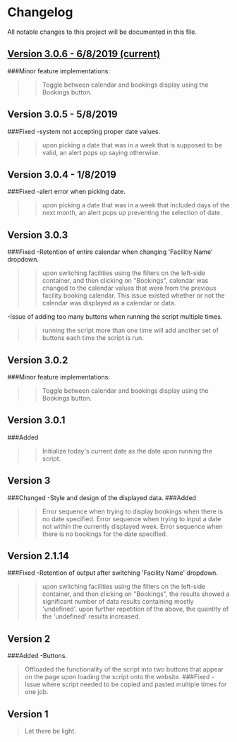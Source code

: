 # Changelog
All notable changes to this project will be documented in this file.

## [Version 3.0.6 - 6/8/2019 (current)]
###Minor feature implementations:
>>Toggle between calendar and bookings display using the Bookings button.

## Version 3.0.5 - 5/8/2019
###Fixed
-system not accepting proper date values.
>>upon picking a date that was in a week that is supposed to be valid, an alert pops up saying otherwise.

## Version 3.0.4 - 1/8/2019
###Fixed
-alert error when picking date.
>>upon picking a date that was in a week that included days of the next month, an alert pops up preventing the selection of date.

## Version 3.0.3
###Fixed
-Retention of entire calendar when changing 'Facilitiy Name' dropdown.
>>upon switching facilities using the filters on the left-side container, and then clicking on "Bookings", calendar was changed to the calendar values that were from the previous facility booking calendar.
>>This issue existed whether or not the calendar was displayed as a calendar or data.

-Issue of adding too many buttons when running the script multiple times.
>>running the script more than one time will add another set of buttons each time the script is run.

## Version 3.0.2
###Minor feature implementations:
>>Toggle between calendar and bookings display using the Bookings button.

## Version 3.0.1
###Added
>>Initialize today's current date as the date upon running the script.

## Version 3
###Changed 
-Style and design of the displayed data.
###Added
>>Error sequence when trying to display bookings when there is no date specified.
>>Error sequence when trying to input a date not within the currently displayed week.
>>Error sequence when there is no bookings for the date specified.

## Version 2.1.14
###Fixed
-Retention of output after switching 'Facility Name' dropdown.
>>upon switching facilities using the filters on the left-side container, and then clicking on "Bookings", the results showed a significant number of data results containing mostly 'undefined'. 
>>upon further repetition of the above, the quantity of the 'undefined' results increased.

## Version 2
###Added
-Buttons.
>Offloaded the functionality of the script into two buttons that appear on the page upon loading the script onto the website.
###Fixed
-Issue where script needed to be copied and pasted multiple times for one job.

## Version 1
>Let there be light.

[Version 3.0.6 - 6/8/2019 (current)]: src/source.js
